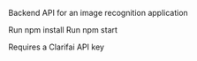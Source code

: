 Backend API for an image recognition application 

Run npm install
Run npm start

Requires a Clarifai API key